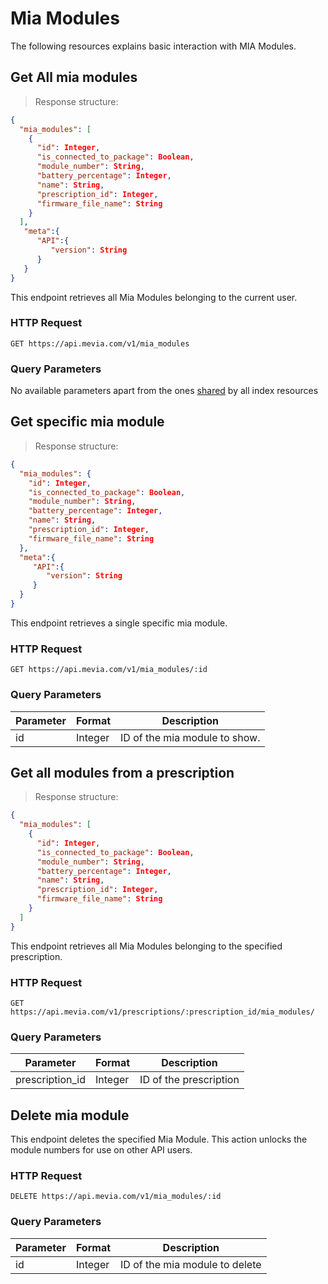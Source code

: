 # Mia Modules
The following resources explains basic interaction with MIA Modules.

## Get All mia modules

> Response structure:

```json
{
  "mia_modules": [
    {
      "id": Integer,
      "is_connected_to_package": Boolean,
      "module_number": String,
      "battery_percentage": Integer,
      "name": String,
      "prescription_id": Integer,
      "firmware_file_name": String
    }
  ],
   "meta":{
      "API":{
         "version": String
      }
   }
}
```

This endpoint retrieves all Mia Modules belonging to the current user.

### HTTP Request

`GET https://api.mevia.com/v1/mia_modules`

### Query Parameters
No available parameters apart from the ones <a href='##shared-attributes-among-all-resources'>shared</a> by all index resources

## Get specific mia module

> Response structure:

```json
{
  "mia_modules": {
    "id": Integer,
    "is_connected_to_package": Boolean,
    "module_number": String,
    "battery_percentage": Integer,
    "name": String,
    "prescription_id": Integer,
    "firmware_file_name": String
  },
  "meta":{
     "API":{
        "version": String
     }
  }
}
```

This endpoint retrieves a single specific mia module.

### HTTP Request

`GET https://api.mevia.com/v1/mia_modules/:id`

### Query Parameters
Parameter | Format  | Description
--------- | ------- | -----------
id        | Integer | ID of the mia module to show.

## Get all modules from a prescription

> Response structure:

```json
{
  "mia_modules": [
    {
      "id": Integer,
      "is_connected_to_package": Boolean,
      "module_number": String,
      "battery_percentage": Integer,
      "name": String,
      "prescription_id": Integer,
      "firmware_file_name": String
    }
  ]
}
```

This endpoint retrieves all Mia Modules belonging to the specified prescription.

### HTTP Request

`GET https://api.mevia.com/v1/prescriptions/:prescription_id/mia_modules/`

### Query Parameters
Parameter       | Format        | Description
---------       | -------       | -----------
prescription_id | Integer       | ID of the prescription

## Delete mia module

This endpoint deletes the specified Mia Module. This action unlocks the module numbers for use on other API users.

### HTTP Request

`DELETE https://api.mevia.com/v1/mia_modules/:id`

### Query Parameters
Parameter | Format  | Description
--------- | ------- | -----------
id        | Integer | ID of the mia module to delete